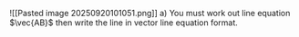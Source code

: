 ![[Pasted image 20250920101051.png]]
a) You must work out line equation $\vec{AB}$ then write the line in vector line  equation format. 